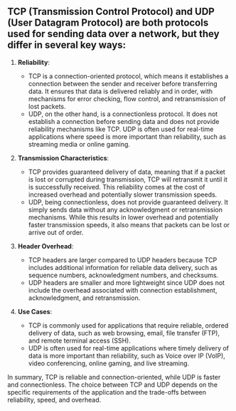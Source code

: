 ## **TCP (Transmission Control Protocol) and UDP (User Datagram Protocol) are both protocols used for sending data over a network, but they differ in several key ways:**

1. **Reliability**:
   - TCP is a connection-oriented protocol, which means it establishes a connection between the sender and receiver before transferring data. It ensures that data is delivered reliably and in order, with mechanisms for error checking, flow control, and retransmission of lost packets.
   - UDP, on the other hand, is a connectionless protocol. It does not establish a connection before sending data and does not provide reliability mechanisms like TCP. UDP is often used for real-time applications where speed is more important than reliability, such as streaming media or online gaming.

2. **Transmission Characteristics**:
   - TCP provides guaranteed delivery of data, meaning that if a packet is lost or corrupted during transmission, TCP will retransmit it until it is successfully received. This reliability comes at the cost of increased overhead and potentially slower transmission speeds.
   - UDP, being connectionless, does not provide guaranteed delivery. It simply sends data without any acknowledgment or retransmission mechanisms. While this results in lower overhead and potentially faster transmission speeds, it also means that packets can be lost or arrive out of order.

3. **Header Overhead**:
   - TCP headers are larger compared to UDP headers because TCP includes additional information for reliable data delivery, such as sequence numbers, acknowledgment numbers, and checksums.
   - UDP headers are smaller and more lightweight since UDP does not include the overhead associated with connection establishment, acknowledgment, and retransmission.

4. **Use Cases**:
   - TCP is commonly used for applications that require reliable, ordered delivery of data, such as web browsing, email, file transfer (FTP), and remote terminal access (SSH).
   - UDP is often used for real-time applications where timely delivery of data is more important than reliability, such as Voice over IP (VoIP), video conferencing, online gaming, and live streaming.

In summary, TCP is reliable and connection-oriented, while UDP is faster and connectionless. The choice between TCP and UDP depends on the specific requirements of the application and the trade-offs between reliability, speed, and overhead.
